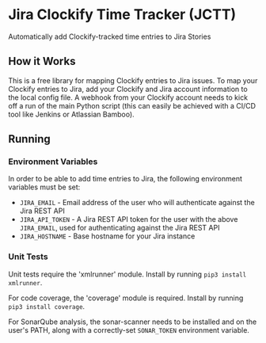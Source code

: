 # Jira Clockify Time Tracker (JCTT)
Automatically add Clockify-tracked time entries to Jira Stories

## How it Works
This is a free library for mapping Clockify entries to Jira issues. To map your Clockify entries to Jira, add your 
Clockify and Jira account information to the local config file. A webhook from your Clockify account needs to kick off
a run of the main Python script (this can easily be achieved with a CI/CD tool like Jenkins or Atlassian Bamboo). 

## Running
### Environment Variables
In order to be able to add time entries to Jira, the following environment variables must be set:

- `JIRA_EMAIL` - Email address of the user who will authenticate against the Jira REST API
- `JIRA_API_TOKEN` - A Jira REST API token for the user with the above `JIRA_EMAIL`, used for authenticating against the Jira REST API
- `JIRA_HOSTNAME` - Base hostname for your Jira instance

### Unit Tests
Unit tests require the 'xmlrunner' module. Install by running `pip3 install xmlrunner`.

For code coverage, the 'coverage' module is required. Install by running `pip3 install coverage`.

For SonarQube analysis, the sonar-scanner needs to be installed and on the user's PATH, along with a correctly-set `SONAR_TOKEN` environment variable.